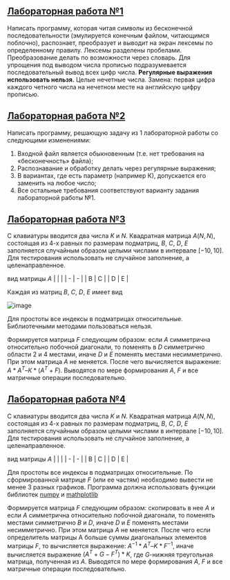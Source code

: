 ## [Лабораторная работа №1](lab_1/lab_1.py)

Написать программу, которая читая символы из бесконечной последовательности (эмулируется конечным файлом, читающимся поблочно), распознает, преобразует и выводит на экран лексемы по определенному правилу. Лексемы разделены пробелами. Преобразование делать по возможности через словарь. Для упрощения под выводом числа прописью подразумевается последовательный вывод всех цифр числа. **Регулярные выражения использовать нельзя.** Целые нечетные числа. Замена: первая цифра каждого четного числа на нечетном месте на английскую цифру прописью.

## [Лабораторная работа №2](lab_2/lab_2.py)
Написать программу, решающую задачу из 1 лабораторной работы со следующими изменениями:
1.	Входной файл является обыкновенным (т.е. нет требования на «бесконечность» файла);
2.	Распознавание и обработку делать через регулярные выражения;
3.	В вариантах, где есть параметр (например К), допускается его заменить на любое число;
4.	Все остальные требования соответствуют варианту задания лабораторной работы №1.

## [Лабораторная работа №3](lab_3/lab_3.py)
С клавиатуры вводится два числа $`K`$ и $`N`$. Квадратная матрица $`A(N,N)`$, состоящая из 4-х равных по размерам подматриц, $`B`$, $`C`$, $`D`$, $`E`$ заполняется случайным образом целыми числами в интервале $`[-10,10]`$. Для тестирования использовать не случайное заполнение, а целенаправленное.

вид матрицы $`A`$
|   |   | 
| - | - |
| B | C |
| D | E |

Каждая из матриц $`B`$, $`C`$, $`D`$, $`E`$ имеет вид

![image](https://github.com/nightfuze/algorithms-and-data-structures-labs/assets/44748158/443300aa-976a-41f0-90d5-99e8af4ade8f)

Для простоты все индексы в подматрицах относительные. Библиотечными методами пользоваться нельзя.

Формируется матрица $`F`$ следующим образом: если $`A`$ симметрична относительно побочной диагонали, то поменять в $`D`$ симметрично области 2 и 4 местами, иначе $`D`$ и $`E`$ поменять местами несимметрично. При этом матрица $`A`$ не меняется. После чего вычисляется выражение: $`A*A^T–К*(A^T+F)`$. Выводятся по мере формирования $`A`$, $`F`$ и все матричные операции последовательно.

## [Лабораторная работа №4](lab_4/lab_4.py)
С клавиатуры вводится два числа $`K`$ и $`N`$. Квадратная матрица $`A(N,N)`$, состоящая из 4-х равных по размерам подматриц, $`B`$, $`C`$, $`D`$, $`E`$ заполняется случайным образом целыми числами в интервале $`[-10,10]`$. Для тестирования использовать не случайное заполнение, а целенаправленное.

вид матрицы $`A`$
|   |   | 
| - | - |
| B | C |
| D | E |

Для простоты все индексы в подматрицах относительные. 
По сформированной матрице $`F`$ (или ее частям) необходимо вывести не менее 3 разных графиков.
Программа должна использовать функции библиотек [numpy](https://numpy.org/) и [mathplotlib](https://matplotlib.org/)

Формируется матрица $`F`$ следующим образом: скопировать в нее $`A`$ и если $`A`$ симметрична относительно побочной диагонали, то поменять местами симметрично $`B`$ и  $`D`$, иначе $`D`$ и $`E`$ поменять местами несимметрично. При этом матрица $`A`$ не меняется. После чего если определитель матрицы А больше суммы диагональных элементов матрицы $`F`$, то вычисляется выражение: $`A^{-1} * A^T – K * F^{-1}`$, иначе вычисляется выражение $`(A^Т + G - F^Т) * K`$, где $`G`$-нижняя треугольная матрица, полученная из $`A`$. Выводятся по мере формирования $`A`$, $`F`$ и все матричные операции последовательно.
